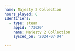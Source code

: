 ```yaml
---
name: Majesty 2 Collection
hours_played: 0
identifiers:
  - type: steam
    appid: '73020'
    name: Majesty 2 Collection
    synced_on: '2024-07-04'

---
```

